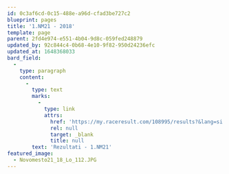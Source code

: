 ```yaml
---
id: 0c3af6cd-0c15-488e-a96d-cfad3be727c2
blueprint: pages
title: '1.NM21 - 2018'
template: page
parent: 2fd4e974-e551-4b04-9d8c-059fed248879
updated_by: 92c844c4-0b68-4e10-9f82-950d24236efc
updated_at: 1648368033
bard_field:
  -
    type: paragraph
    content:
      -
        type: text
        marks:
          -
            type: link
            attrs:
              href: 'https://my.raceresult.com/108995/results?&lang=si'
              rel: null
              target: _blank
              title: null
        text: 'Rezultati - 1.NM21'
featured_image:
  - Novomesto21_18_Lo_112.JPG
---
```

